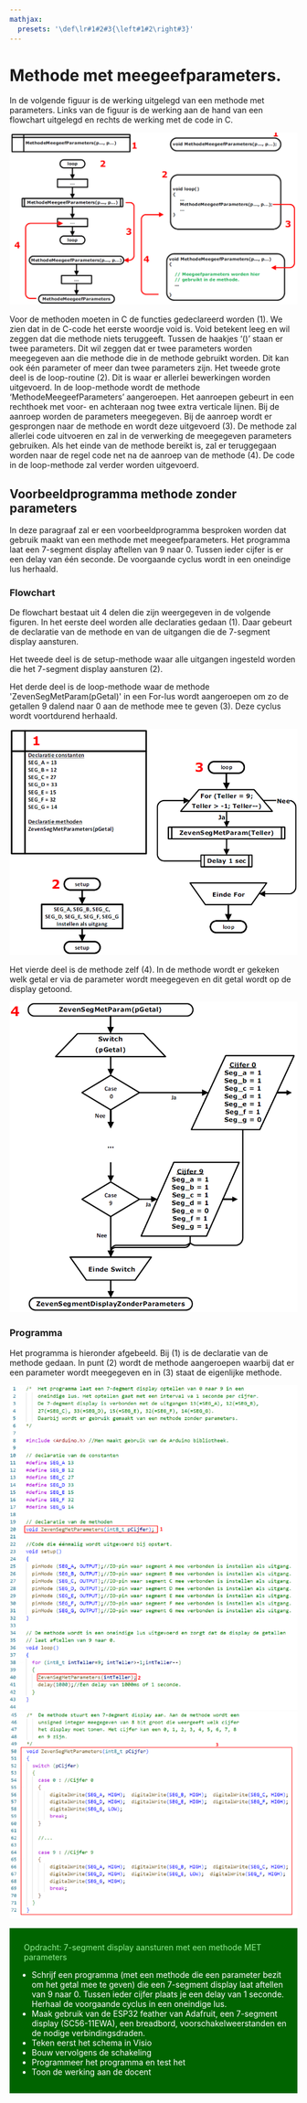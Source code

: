 ```yaml
---
mathjax:
  presets: '\def\lr#1#2#3{\left#1#2\right#3}'
---
```




# Methode met meegeefparameters.

In de volgende figuur is de werking uitgelegd van een methode met parameters. Links van de figuur is de werking aan de hand van een flowchart uitgelegd en rechts de werking met de code in C.


![Werking van een methode met parameters](./images/fc1.png)

Voor de methoden moeten in C de functies gedeclareerd worden (1). We zien dat in de C-code het eerste woordje void is. Void betekent leeg en wil zeggen dat die methode niets teruggeeft. Tussen de haakjes ‘()’ staan er twee parameters. Dit wil zeggen dat er twee parameters worden meegegeven aan die methode die in de methode gebruikt worden. Dit kan ook één parameter of meer dan twee parameters zijn.
Het tweede grote deel is de loop-routine (2). Dit is waar er allerlei bewerkingen worden uitgevoerd. In de loop-methode wordt de methode ‘MethodeMeegeefParameters’ aangeroepen. Het aanroepen gebeurt in een rechthoek met voor- en achteraan nog twee extra verticale lijnen. Bij de aanroep worden de parameters meegegeven. Bij de aanroep wordt er gesprongen naar de methode en wordt deze uitgevoerd (3).
De methode zal allerlei code uitvoeren en zal in de verwerking de meegegeven parameters gebruiken. Als het einde van de methode bereikt is, zal er teruggegaan worden naar de regel code net na de aanroep van de methode (4). De code in de loop-methode zal verder worden uitgevoerd.

## Voorbeeldprogramma methode zonder parameters

In deze paragraaf zal er een voorbeeldprogramma besproken worden dat gebruik maakt van een
methode met meegeefparameters.
Het programma laat een 7-segment display aftellen van 9 naar 0. Tussen ieder cijfer is er een delay van één seconde. De voorgaande cyclus wordt in een oneindige lus herhaald.

### Flowchart

De flowchart bestaat uit 4 delen die zijn weergegeven in de volgende figuren. In het eerste deel worden alle declaraties gedaan (1). Daar gebeurt de declaratie van de methode en van de uitgangen die de 7-segment display aansturen.

Het tweede deel is de setup-methode waar alle uitgangen ingesteld worden die het 7-segment display aansturen (2).

Het derde deel is de loop-methode waar de methode 'ZevenSegMetParam(pGetal)' in een For-lus wordt aangeroepen om zo de getallen 9 dalend naar 0 aan de methode mee te geven (3). Deze cyclus wordt voortdurend herhaald.

![Methode met meegeefparameter deel 1.](./images/fc2.png)

Het vierde deel is de methode zelf (4). In de methode wordt er gekeken welk getal er via de parameter wordt meegegeven en dit getal wordt op de display getoond.

![Methode met meegeefparameter deel 2.](./images/fc3.png)

### Programma

Het programma is hieronder afgebeeld. Bij (1) is de declaratie van de methode gedaan. In punt (2) wordt de methode aangeroepen waarbij dat er een parameter wordt meegegeven en in (3) staat de eigenlijke methode.

![Het programma ZevenSegMetParam.](./images/code1.png)
![Het programma ZevenSegMetParam.](./images/code2.png)

<div style="background-color:darkgreen; text-align:left; vertical-align:left; padding:15px;">
<p style="color:lightgreen; margin:10px">
Opdracht: 7-segment display aansturen met een methode MET parameters
<ul style="color: white;">
<li>Schrijf een programma (met een methode die een parameter bezit om het getal mee te geven) die een 7-segment display laat aftellen van 9 naar 0. Tussen ieder cijfer plaats je een delay van 1 seconde. Herhaal de voorgaande cyclus in een oneindige lus.</li>
<li>Maak gebruik van de ESP32 feather van Adafruit, een 7-segment display (SC56-11EWA), een breadbord, voorschakelweerstanden en de nodige verbindingsdraden.</li>
<li>Teken eerst het schema in Visio</li>
<li>Bouw vervolgens de schakeling</li>
<li>Programmeer het programma en test het</li>
<li>Toon de werking aan de docent</li>
</ul>
</p>
</div>